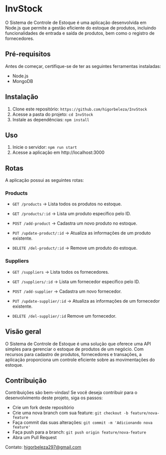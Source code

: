 # InvStock

O Sistema de Controle de Estoque é uma aplicação desenvolvida em Node.js que permite a gestão eficiente do estoque de produtos, incluindo funcionalidades de entrada e saída de produtos, bem como o registro de fornecedores.

## Pré-requisitos

Antes de começar, certifique-se de ter as seguintes ferramentas instaladas:

- Node.js
- MongoDB

## Instalação

1. Clone este repositório: `https://github.com/higorbeleza/InvStock`
2. Acesse a pasta do projeto: `cd InvStock`
3. Instale as dependências: `npm install`

## Uso

1. Inicie o servidor: `npm run start`
2. Acesse a aplicação em http://localhost:3000

## Rotas

A aplicação possui as seguintes rotas:

### Products

- `GET /products` -> Lista todos os produtos no estoque.

- `GET /products/:id` -> Lista um produto específico pelo ID.

- `POST /add-product` -> Cadastra um novo produto no estoque.

- `PUT /update-product/:id` -> Atualiza as informações de um produto existente.

- `DELETE /del-product/:id` -> Remove um produto do estoque.

### Suppliers

- `GET /suppliers` -> Lista todos os fornecedores.

- `GET /suppliers/:id` -> Lista um fornecedor específico pelo ID.

- `POST /add-supplier` -> Cadastra um novo fornecedor.

- `PUT /update-supplier/:id` -> Atualiza as informações de um fornecedor existente.

- `DELETE /del-supplier/:id` Remove um fornecedor.

## Visão geral
O Sistema de Controle de Estoque é uma solução que oferece uma API simples para gerenciar o estoque de produtos de um negócio. Com recursos para cadastro de produtos, fornecedores e transações, a aplicação proporciona um controle eficiente sobre as movimentações do estoque.

## Contribuição
Contribuições são bem-vindas! Se você deseja contribuir para o desenvolvimento deste projeto, siga os passos:
- Crie um fork deste repositório
- Crie uma nova branch com sua feature: `git checkout -b feature/nova-feature`
- Faça commit das suas alterações: `git commit -m 'Adicionando nova feature'`
- Faça push para a branch: `git push origin feature/nova-feature`
- Abra um Pull Request

Contato: higorbeleza297@gmail.com
